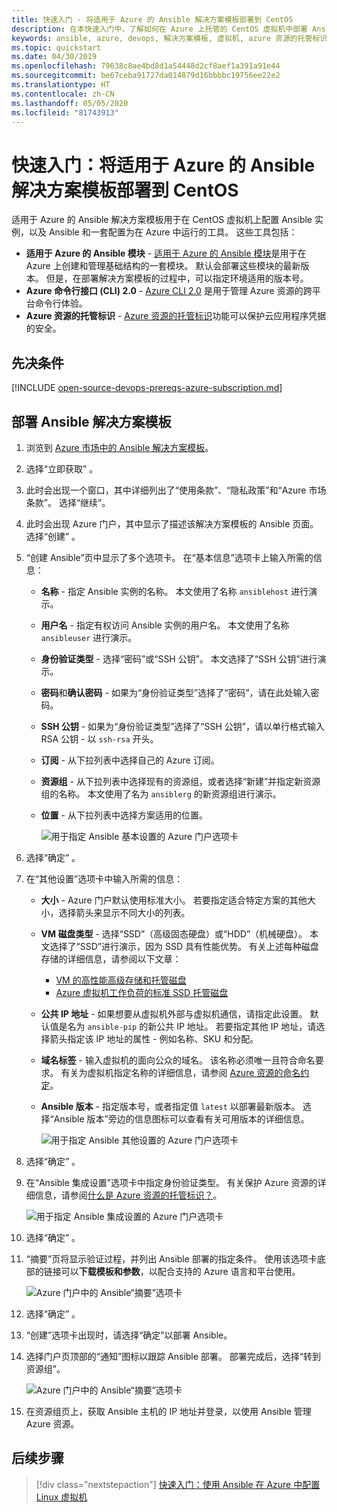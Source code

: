 ```yaml
---
title: 快速入门 - 将适用于 Azure 的 Ansible 解决方案模板部署到 CentOS
description: 在本快速入门中，了解如何在 Azure 上托管的 CentOS 虚拟机中部署 Ansible 解决方案模板，以及配置为在 Azure 中运行的工具。
keywords: ansible, azure, devops, 解决方案模板, 虚拟机, azure 资源的托管标识, centos, red hat
ms.topic: quickstart
ms.date: 04/30/2019
ms.openlocfilehash: 79638c8ae4bd8d1a54448d2cf8aef1a391a91e44
ms.sourcegitcommit: be67ceba91727da014879d16bbbbc19756ee22e2
ms.translationtype: HT
ms.contentlocale: zh-CN
ms.lasthandoff: 05/05/2020
ms.locfileid: "81743913"
---
```

# <a name="quickstart-deploy-the-ansible-solution-template-for-azure-to-centos"></a>快速入门：将适用于 Azure 的 Ansible 解决方案模板部署到 CentOS

适用于 Azure 的 Ansible 解决方案模板用于在 CentOS 虚拟机上配置 Ansible 实例，以及 Ansible 和一套配置为在 Azure 中运行的工具。 这些工具包括：

- **适用于 Azure 的 Ansible 模块** - [适用于 Azure 的 Ansible 模块](./module-version-matrix.md)是用于在 Azure 上创建和管理基础结构的一套模块。 默认会部署这些模块的最新版本。 但是，在部署解决方案模板的过程中，可以指定环境适用的版本号。
- **Azure 命令行接口 (CLI) 2.0** - [Azure CLI 2.0](/cli/azure/?view=azure-cli-latest) 是用于管理 Azure 资源的跨平台命令行体验。 
- **Azure 资源的托管标识** - [Azure 资源的托管标识](/azure/active-directory/managed-identities-azure-resources/overview)功能可以保护云应用程序凭据的安全。

## <a name="prerequisites"></a>先决条件

[!INCLUDE [open-source-devops-prereqs-azure-subscription.md](../includes/open-source-devops-prereqs-azure-subscription.md)]

## <a name="deploy-the-ansible-solution-template"></a>部署 Ansible 解决方案模板

1. 浏览到 [Azure 市场中的 Ansible 解决方案模板](https://azuremarketplace.microsoft.com/marketplace/apps/azure-oss.ansible?tab=Overview)。

1. 选择“立即获取”  。

1. 此时会出现一个窗口，其中详细列出了“使用条款”、“隐私政策”和“Azure 市场条款”。 选择“继续”。 

1. 此时会出现 Azure 门户，其中显示了描述该解决方案模板的 Ansible 页面。 选择“创建”  。

1. “创建 Ansible”页中显示了多个选项卡。  在“基本信息”选项卡上输入所需的信息： 

   - **名称** - 指定 Ansible 实例的名称。 本文使用了名称 `ansiblehost` 进行演示。
   - **用户名** - 指定有权访问 Ansible 实例的用户名。 本文使用了名称 `ansibleuser` 进行演示。
   - **身份验证类型** - 选择“密码”或“SSH 公钥”。   本文选择了“SSH 公钥”进行演示。 
   - **密码**和**确认密码** - 如果为“身份验证类型”选择了“密码”，请在此处输入密码。  
   - **SSH 公钥** - 如果为“身份验证类型”选择了“SSH 公钥”，请以单行格式输入 RSA 公钥 - 以 `ssh-rsa` 开头。  
   - **订阅** - 从下拉列表中选择自己的 Azure 订阅。
   - **资源组** - 从下拉列表中选择现有的资源组，或者选择“新建”并指定新资源组的名称。  本文使用了名为 `ansiblerg` 的新资源组进行演示。
   - **位置** - 从下拉列表中选择方案适用的位置。

     ![用于指定 Ansible 基本设置的 Azure 门户选项卡](./media/solution-template-deploy/portal-ansible-setup-tab-1.png)

1. 选择“确定”  。

1. 在“其他设置”选项卡中输入所需的信息： 

   - **大小** - Azure 门户默认使用标准大小。 若要指定适合特定方案的其他大小，选择箭头来显示不同大小的列表。
   - **VM 磁盘类型** - 选择“SSD”（高级固态硬盘）或“HDD”（机械硬盘）。   本文选择了“SSD”进行演示，因为 SSD 具有性能优势。  有关上述每种磁盘存储的详细信息，请参阅以下文章：
       - [VM 的高性能高级存储和托管磁盘](/azure/virtual-machines/windows/premium-storage)
       - [Azure 虚拟机工作负荷的标准 SSD 托管磁盘](/azure/virtual-machines/windows/disks-standard-ssd)
   - **公共 IP 地址** - 如果想要从虚拟机外部与虚拟机通信，请指定此设置。 默认值是名为 `ansible-pip` 的新公共 IP 地址。 若要指定其他 IP 地址，请选择箭头指定该 IP 地址的属性 - 例如名称、SKU 和分配。 
   - **域名标签** - 输入虚拟机的面向公众的域名。 该名称必须唯一且符合命名要求。 有关为虚拟机指定名称的详细信息，请参阅 [Azure 资源的命名约定](/azure/architecture/best-practices/resource-naming)。
   - **Ansible 版本** - 指定版本号，或者指定值 `latest` 以部署最新版本。 选择“Ansible 版本”旁边的信息图标可以查看有关可用版本的详细信息。 

     ![用于指定 Ansible 其他设置的 Azure 门户选项卡](./media/solution-template-deploy/portal-ansible-setup-tab-2.png)

1. 选择“确定”  。

1. 在“Ansible 集成设置”选项卡中指定身份验证类型。  有关保护 Azure 资源的详细信息，请参阅[什么是 Azure 资源的托管标识？](/azure/active-directory/managed-identities-azure-resources/overview)。

    ![用于指定 Ansible 集成设置的 Azure 门户选项卡](./media/solution-template-deploy/portal-ansible-setup-tab-3.png)

1. 选择“确定”  。

1. “摘要”页将显示验证过程，并列出 Ansible 部署的指定条件。  使用该选项卡底部的链接可以**下载模板和参数**，以配合支持的 Azure 语言和平台使用。 

     ![Azure 门户中的 Ansible“摘要”选项卡](./media/solution-template-deploy/portal-ansible-setup-tab-4.png)

1. 选择“确定”  。

1. “创建”选项卡出现时，请选择“确定”以部署 Ansible。  

1. 选择门户页顶部的“通知”图标以跟踪 Ansible 部署。  部署完成后，选择“转到资源组”。  

     ![Azure 门户中的 Ansible“摘要”选项卡](./media/solution-template-deploy/portal-ansible-setup-complete.png)

1. 在资源组页上，获取 Ansible 主机的 IP 地址并登录，以使用 Ansible 管理 Azure 资源。

## <a name="next-steps"></a>后续步骤

> [!div class="nextstepaction"] 
> [快速入门：使用 Ansible 在 Azure 中配置 Linux 虚拟机](./vm-configure.md)
